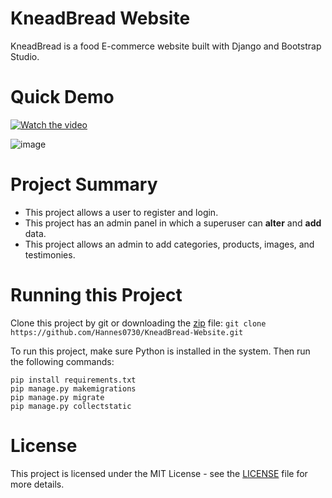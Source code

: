 # KneadBread Website
KneadBread is a food E-commerce website built with Django and Bootstrap Studio.

# Quick Demo
[![Watch the video](https://i9.ytimg.com/vi/iCGk5GVE9l0/mq3.jpg?sqp=COS4tZYG&rs=AOn4CLB4dgB16aHmY5g-vDcPS5l5pZRvrQ)](https://youtu.be/iCGk5GVE9l0)

![image](https://user-images.githubusercontent.com/61642976/230666022-f81ffaba-61b3-4615-9e1b-cddcc9de1ff0.png)


# Project Summary
- This project allows a user to register and login.
- This project has an admin panel in which a superuser can **alter** and **add** data.
- This project allows an admin to add categories, products, images, and testimonies.

# Running this Project
Clone this project by git or downloading the [zip](https://github.com/Hannes0730/KneadBread-Website/archive/refs/heads/main.zip) file:
```git clone https://github.com/Hannes0730/KneadBread-Website.git```

To run this project, make sure Python is installed in the system. Then run the following commands:
```
pip install requirements.txt
pip manage.py makemigrations
pip manage.py migrate
pip manage.py collectstatic
```

# License
This project is licensed under the MIT License - see the [LICENSE](LICENSE.txt) file for more details.
